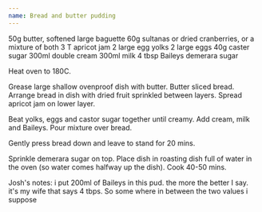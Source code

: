 ```yaml
---
name: Bread and butter pudding
---
```


50g butter, softened 
large baguette
60g sultanas or dried cranberries, or a mixture of both 
3 T apricot jam
2 large egg yolks 
2 large eggs 
40g caster sugar 
300ml double cream 
300ml milk 
4 tbsp Baileys 
demerara sugar

Heat oven to 180C.

Grease large shallow ovenproof dish with butter.  Butter sliced bread.  Arrange bread in dish with dried fruit sprinkled between layers.  Spread apricot jam on lower layer.

Beat yolks, eggs and castor sugar together until creamy.  Add cream, milk and Baileys.  Pour mixture over bread. 

Gently press bread down and leave to stand for 20 mins.  

Sprinkle demerara sugar on top.  Place dish in roasting dish full of water in the oven (so water comes halfway up the dish).  Cook 40-50 mins.

Josh's notes: i put 200ml of Baileys in this pud.  the more the better I say. it's my wife that says 4 tbps. So some where in between the two values i suppose   

